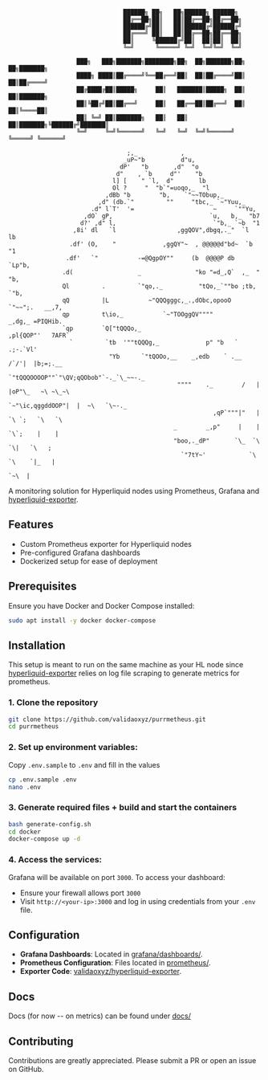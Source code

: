 ```
                                ██████╗ ██╗   ██╗██████╗ ██████╗
                                ██╔══██╗██║   ██║██╔══██╗██╔══██╗                            
                                ██████╔╝██║   ██║██████╔╝██████╔╝                            
                                ██╔═══╝ ██║   ██║██╔══██╗██╔══██╗                            
                                ██║     ╚██████╔╝██║  ██║██║  ██║                            
                                ╚═╝      ╚═════╝ ╚═╝  ╚═╝╚═╝  ╚═╝                            
                                                             
                   ███╗   ███╗███████╗████████╗██╗  ██╗███████╗██╗   ██╗███████╗
                   ████╗ ████║██╔════╝╚══██╔══╝██║  ██║██╔════╝██║   ██║██╔════╝
                   ██╔████╔██║█████╗     ██║   ███████║█████╗  ██║   ██║███████╗
                   ██║╚██╔╝██║██╔══╝     ██║   ██╔══██║██╔══╝  ██║   ██║╚════██║
                   ██║ ╚═╝ ██║███████╗   ██║   ██║  ██║███████╗╚██████╔╝███████║
                   ╚═╝     ╚═╝╚══════╝   ╚═╝   ╚═╝  ╚═╝╚══════╝ ╚═════╝ ╚══════╝
                                          
                                 ;,_            ,
                                _uP~"b          d"u,
                               dP'   "b       ,d"  "o
                              d"    , `b     d"'    "b
                             l] [    " `l,  d"       lb
                             Ol ?     "  "b`"=uoqo,_  "l
                           ,dBb "b        "b,    `"~~TObup,_
                         ,d" (db.`"         ""     "tbc,_ `~"Yuu,_
                       .d" l`T'  '=                      ~     `""Yu,
                     ,dO` gP,                           `u,   b,_  "b7
                    d?' ,d" l,                           `"b,_ `~b  "1
                  ,8i' dl   `l                 ,ggQOV",dbgq,._"  `l  lb
                 .df' (O,    "             ,ggQY"~  , @@@@@d"bd~  `b "1
                .df'   `"           -=@QgpOY""     (b  @@@@P db    `Lp"b,
               .d(                  _               "ko "=d_,Q`  ,_  "  "b,
               Ql         .         `"qo,._          "tQo,_`""bo ;tb,    `"b,
               qQ         |L           ~"QQQgggc,_.,dObc,opooO  `"~~";.   __,7,
               qp         t\io,_           `~"TOOggQV""""        _,dg,_ =PIQHib.
               `qp        `Q["tQQQo,_                          ,pl{QOP"'   7AFR`
                 `         `tb  '""tQQQg,_             p" "b   `       .;-.`Vl'
                            "Yb      `"tQOOo,__    _,edb    ` .__   /`/'|  |b;=;.__
                                          `"tQQQOOOOP""`"\QV;qQObob"`-._`\_~~-._
                                               """"    ._        /   | |oP"\_   ~\ ~\_~\
                                                       `~"\ic,qggddOOP"|  |  ~\   `\~-._
                                                         ,qP`"""|"   | `\ `;   `\   `\
                                              _        _,p"     |    |   `\`;    |    |
                                              "boo,._dP"       `\_  `\    `\|   `\   ;
                                                `"7tY~'            `\  `\    `|_   |
                                                                     `~\  |
```
A monitoring solution for Hyperliquid nodes using Prometheus, Grafana and [hyperliquid-exporter](https://github.com/validaoxyz/hyperliquid-exporter).

## Features

- Custom Prometheus exporter for Hyperliquid nodes
- Pre-configured Grafana dashboards
- Dockerized setup for ease of deployment

## Prerequisites

Ensure you have Docker and Docker Compose installed:

```bash
sudo apt install -y docker docker-compose
```

## Installation

This setup is meant to run on the same machine as your HL node since [hyperliquid-exporter](https://github.com/validaoxyz/hyperliquid-exporter) relies on log file scraping to generate metrics for prometheus.


### 1. Clone the repository

```bash
git clone https://github.com/validaoxyz/purrmetheus.git
cd purrmetheus
```

### 2. **Set up environment variables:**

Copy `.env.sample` to `.env` and fill in the values

```bash
cp .env.sample .env
nano .env
```

### 3. Generate required files + build and start the containers
```bash
bash generate-config.sh
cd docker
docker-compose up -d
```

### 4. **Access the services**:
Grafana will be available on port `3000`.
To access your dashboard:
  - Ensure your firewall allows port `3000`
  - Visit `http://<your-ip>:3000` and log in using credentials from your `.env` file.


## Configuration

- **Grafana Dashboards**: Located in [grafana/dashboards/](grafana/dashboards).
- **Prometheus Configuration**: Files located in [prometheus/](prometheus/).
- **Exporter Code**: [validaoxyz/hyperliquid-exporter](https://github.com/validaoxyz/hyperliquid-exporter).

## Docs
Docs (for now -- on metrics) can be found under [docs/](/docs/metrics)

## Contributing
Contributions are greatly appreciated. Please submit a PR or open an issue on GitHub.
